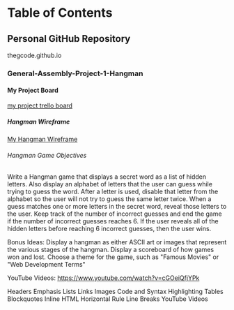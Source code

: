 # Table of Contents

## Personal GitHub Repository
 thegcode.github.io

### General-Assembly-Project-1-Hangman

#### My Project Board
[my project trello board](https://trello.com/b/mC8HOjjN/general-assembly-project-1)

##### Hangman Wireframe
[My Hangman Wireframe](https://wireframepro.mockflow.com/editor.jsp?editor=on&publicid=M1a3f5d9079ffeee4f8b7a37ecccd28281560361605889&perm=Create&projectid=M06abf8934be8dc0ddd0d96f81d225b311560361866822&ptitle=GA%20Hangman%20Game%20Project%201&bgcolor=white&category=D8e7b2b8c559eb0757b5261faecc8d495&store=yes#/page/3dd35018305d4e1a89cdb425b4a6b64f)

###### Hangman Game Objectives
Write a Hangman game that displays a secret word as a list of hidden letters. Also display an alphabet of letters that the user can guess while trying to guess the word. After a letter is used, disable that letter from the alphabet so the user will not try to guess the same letter twice. When a guess matches one or more letters in the secret word, reveal those letters to the user. Keep track of the number of incorrect guesses and end the game if the number of incorrect guesses reaches 6. If the user reveals all of the hidden letters before reaching 6 incorrect guesses, then the user wins.

Bonus Ideas:
Display a hangman as either ASCII art or images that represent the various stages of the hangman.
Display a scoreboard of how games won and lost.
Choose a theme for the game, such as "Famous Movies" or "Web Development Terms"

YouTube Videos:
https://www.youtube.com/watch?v=cGOeiQfjYPk

Headers
Emphasis
Lists
Links
Images
Code and Syntax Highlighting
Tables
Blockquotes
Inline HTML
Horizontal Rule
Line Breaks
YouTube Videos
